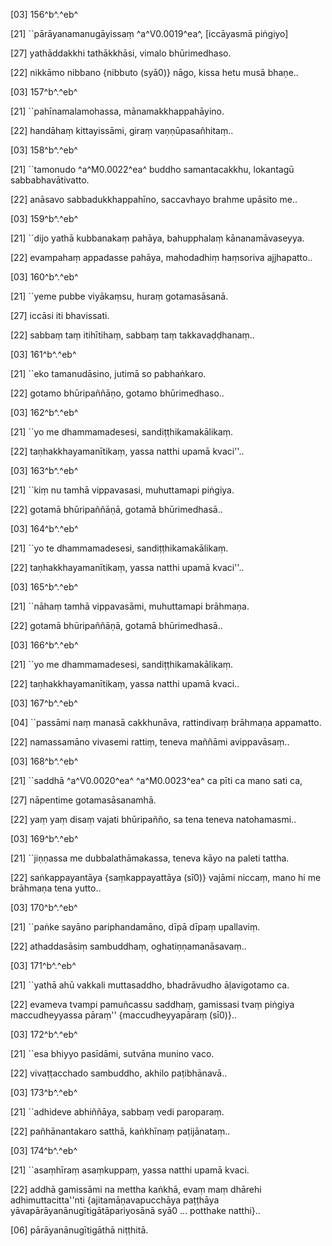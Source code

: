 [03] 156^b^.^eb^

[21] ``pārāyanamanugāyissaṃ ^a^V0.0019^ea^, [iccāyasmā piṅgiyo]

[27] yathāddakkhi tathākkhāsi, vimalo bhūrimedhaso.

[22] nikkāmo nibbano {nibbuto (syā0)} nāgo, kissa hetu musā bhaṇe..

[03] 157^b^.^eb^

[21] ``pahīnamalamohassa, mānamakkhappahāyino.

[22] handāhaṃ kittayissāmi, giraṃ vaṇṇūpasañhitaṃ..

[03] 158^b^.^eb^

[21] ``tamonudo ^a^M0.0022^ea^ buddho samantacakkhu,  lokantagū sabbabhavātivatto.

[22] anāsavo sabbadukkhappahīno, saccavhayo brahme upāsito  me..

[03] 159^b^.^eb^

[21] ``dijo yathā kubbanakaṃ pahāya, bahupphalaṃ  kānanamāvaseyya.

[22] evampahaṃ appadasse pahāya, mahodadhiṃ haṃsoriva ajjhapatto..

[03] 160^b^.^eb^

[21] ``yeme pubbe viyākaṃsu, huraṃ gotamasāsanā.

[27] iccāsi iti bhavissati.

[22] sabbaṃ taṃ itihītihaṃ, sabbaṃ taṃ takkavaḍḍhanaṃ..

[03] 161^b^.^eb^

[21] ``eko tamanudāsino, jutimā so pabhaṅkaro.

[22] gotamo bhūripaññāṇo, gotamo bhūrimedhaso..

[03] 162^b^.^eb^

[21] ``yo me dhammamadesesi, sandiṭṭhikamakālikaṃ.

[22] taṇhakkhayamanītikaṃ, yassa natthi upamā kvaci''..

[03] 163^b^.^eb^

[21] ``kiṃ nu tamhā vippavasasi, muhuttamapi piṅgiya.

[22] gotamā bhūripaññāṇā, gotamā bhūrimedhasā..

[03] 164^b^.^eb^

[21] ``yo te dhammamadesesi, sandiṭṭhikamakālikaṃ.

[22] taṇhakkhayamanītikaṃ, yassa natthi upamā kvaci''..

[03] 165^b^.^eb^

[21] ``nāhaṃ tamhā vippavasāmi, muhuttamapi brāhmaṇa.

[22] gotamā bhūripaññāṇā, gotamā bhūrimedhasā..

[03] 166^b^.^eb^

[21] ``yo me dhammamadesesi, sandiṭṭhikamakālikaṃ.

[22] taṇhakkhayamanītikaṃ, yassa natthi upamā kvaci..

[03] 167^b^.^eb^

[04] ``passāmi naṃ manasā cakkhunāva, rattindivaṃ brāhmaṇa  appamatto.

[22] namassamāno vivasemi rattiṃ, teneva maññāmi  avippavāsaṃ..

[03] 168^b^.^eb^

[21] ``saddhā ^a^V0.0020^ea^ ^a^M0.0023^ea^ ca pīti ca mano sati ca,

[27] nāpentime gotamasāsanamhā.

[22] yaṃ yaṃ disaṃ vajati bhūripañño, sa tena teneva  natohamasmi..

[03] 169^b^.^eb^

[21] ``jiṇṇassa me dubbalathāmakassa, teneva kāyo na  paleti tattha.

[22] saṅkappayantāya {saṃkappayattāya (sī0)} vajāmi niccaṃ, mano hi me brāhmaṇa tena  yutto..

[03] 170^b^.^eb^

[21] ``paṅke sayāno pariphandamāno, dīpā dīpaṃ upallaviṃ.

[22] athaddasāsiṃ sambuddhaṃ, oghatiṇṇamanāsavaṃ..

[03] 171^b^.^eb^

[21] ``yathā ahū vakkali muttasaddho, bhadrāvudho  āḷavigotamo ca.

[22] evameva tvampi pamuñcassu saddhaṃ, gamissasi tvaṃ  piṅgiya maccudheyyassa pāraṃ'' {maccudheyyapāraṃ (sī0)}..

[03] 172^b^.^eb^

[21] ``esa bhiyyo pasīdāmi, sutvāna munino vaco.

[22] vivaṭṭacchado sambuddho, akhilo paṭibhānavā..

[03] 173^b^.^eb^

[21] ``adhideve abhiññāya, sabbaṃ vedi paroparaṃ.

[22] pañhānantakaro satthā, kaṅkhīnaṃ paṭijānataṃ..

[03] 174^b^.^eb^

[21] ``asaṃhīraṃ asaṃkuppaṃ, yassa natthi upamā kvaci.

[22] addhā gamissāmi na mettha kaṅkhā, evaṃ maṃ dhārehi  adhimuttacitta''nti {ajitamāṇavapucchāya paṭṭhāya  yāvapārāyanānugītigātāpariyosānā syā0 ... potthake natthi}..

[06] pārāyanānugītigāthā niṭṭhitā.